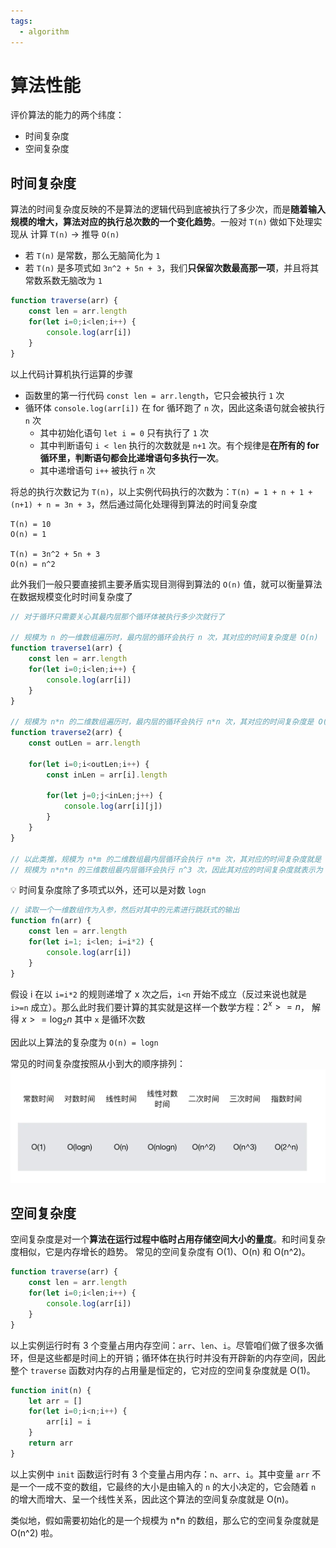 ```yaml
---
tags:
  - algorithm
---
```


# 算法性能
评价算法的能力的两个纬度：
* 时间复杂度
* 空间复杂度

## 时间复杂度
算法的时间复杂度反映的不是算法的逻辑代码到底被执行了多少次，而是**随着输入规模的增大，算法对应的执行总次数的一个变化趋势**。一般对 `T(n)` 做如下处理实现从 计算 `T(n)` -> 推导 `O(n)`

* 若 `T(n)` 是常数，那么无脑简化为 `1`
* 若 `T(n)` 是多项式如 `3n^2 + 5n + 3`，我们**只保留次数最高那一项**，并且将其常数系数无脑改为 `1`

```js
function traverse(arr) {
    const len = arr.length
    for(let i=0;i<len;i++) {
        console.log(arr[i])
    }
}
```

以上代码计算机执行运算的步骤
* 函数里的第一行代码 `const len = arr.length`，它只会被执行 `1` 次
* 循环体 `console.log(arr[i])` 在 for 循环跑了 `n` 次，因此这条语句就会被执行 `n` 次
    * 其中初始化语句 `let i = 0` 只有执行了 `1` 次
    * 其中判断语句 `i < len` 执行的次数就是 `n+1` 次。有个规律是**在所有的 for 循环里，判断语句都会比递增语句多执行一次**。
    * 其中递增语句 `i++` 被执行 `n` 次

将总的执行次数记为 `T(n)`，以上实例代码执行的次数为：`T(n) = 1 + n + 1 + (n+1) + n = 3n + 3`，然后通过简化处理得到算法的时间复杂度

```
T(n) = 10
O(n) = 1

T(n) = 3n^2 + 5n + 3
O(n) = n^2
```

此外我们一般只要直接抓主要矛盾实现目测得到算法的 `O(n)` 值，就可以衡量算法在数据规模变化时时间复杂度了

```js
// 对于循环只需要关心其最内层那个循环体被执行多少次就行了

// 规模为 n 的一维数组遍历时，最内层的循环会执行 n 次，其对应的时间复杂度是 O(n)
function traverse1(arr) {
    const len = arr.length
    for(let i=0;i<len;i++) {
        console.log(arr[i])
    }
}

// 规模为 n*n 的二维数组遍历时，最内层的循环会执行 n*n 次，其对应的时间复杂度是 O(n^2)
function traverse2(arr) {
    const outLen = arr.length

    for(let i=0;i<outLen;i++) {
        const inLen = arr[i].length

        for(let j=0;j<inLen;j++) {
            console.log(arr[i][j])
        }
    }
}

// 以此类推，规模为 n*m 的二维数组最内层循环会执行 n*m 次，其对应的时间复杂度就是 O(n*m)
// 规模为 n*n*n 的三维数组最内层循环会执行 n^3 次，因此其对应的时间复杂度就表示为 O(n^3)
```

:bulb: 时间复杂度除了多项式以外，还可以是对数 `logn`

```js
// 读取一个一维数组作为入参，然后对其中的元素进行跳跃式的输出
function fn(arr) {
    const len = arr.length
    for(let i=1; i<len; i=i*2) {
        console.log(arr[i])
    }
}
```
假设 i 在以 `i=i*2` 的规则递增了 x 次之后，`i<n` 开始不成立（反过来说也就是 `i>=n` 成立）。那么此时我们要计算的其实就是这样一个数学方程：$2^x >= n$， 解得 $x>=\log_{2}n$ 其中 `x` 是循环次数

因此以上算法的复杂度为 `O(n) = logn`

常见的时间复杂度按照从小到大的顺序排列：
![时间复杂度](./_v_images/20200812092825583_32643.png)

## 空间复杂度
空间复杂度是对一个**算法在运行过程中临时占用存储空间大小的量度**。和时间复杂度相似，它是内存增长的趋势。
常见的空间复杂度有 O(1)、O(n) 和 O(n^2)。

```js
function traverse(arr) {
    const len = arr.length
    for(let i=0;i<len;i++) {
        console.log(arr[i])
    }
}
```

以上实例运行时有 3 个变量占用内存空间：`arr`、`len`、`i`。尽管咱们做了很多次循环，但是这些都是时间上的开销；循环体在执行时并没有开辟新的内存空间，因此整个 `traverse` 函数对内存的占用量是恒定的，它对应的空间复杂度就是 O(1)。

```js
function init(n) {
    let arr = []
    for(let i=0;i<n;i++) {
        arr[i] = i
    }
    return arr
}
```
以上实例中 `init` 函数运行时有 3 个变量占用内存：`n`、`arr`、`i`。其中变量 `arr` 不是一个一成不变的数组，它最终的大小是由输入的 `n` 的大小决定的，它会随着 `n` 的增大而增大、呈一个线性关系，因此这个算法的空间复杂度就是 O(n)。

类似地，假如需要初始化的是一个规模为 n*n 的数组，那么它的空间复杂度就是 O(n^2) 啦。